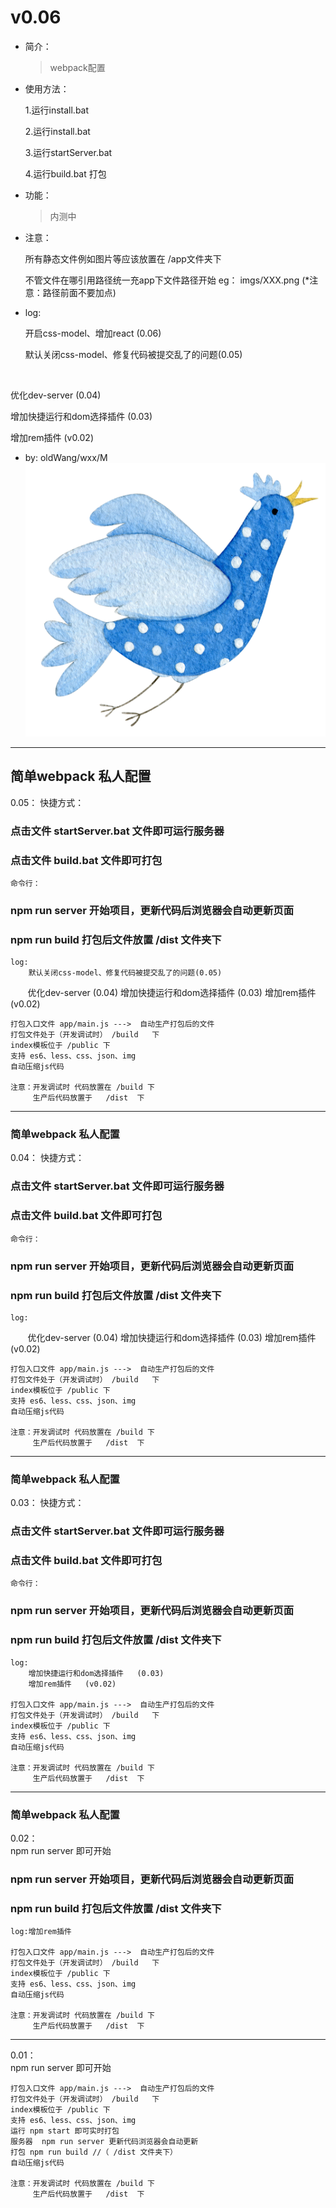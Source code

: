 # v0.06

*   简介：
    > webpack配置
    
*   使用方法：
    <p>  1.运行install.bat </p>
    <p>  2.运行install.bat </p>
    <p>  3.运行startServer.bat</p>
    <p>  4.运行build.bat 打包</p>

*   功能：
    > 内测中

*   注意：
    <p>所有静态文件例如图片等应该放置在 /app文件夹下</p>
    <p>不管文件在哪引用路径统一充app下文件路径开始 eg： imgs/XXX.png (*注意：路径前面不要加点)</p>

*   log:
    <p>开启css-model、增加react (0.06)</p>
    <p>默认关闭css-model、修复代码被提交乱了的问题(0.05)</p>
    <p>优化dev-server (0.04)</p>
    <p>增加快捷运行和dom选择插件   (0.03)</p>
    <p>增加rem插件   (v0.02) </p>

*   by: oldWang/wxx/M
    ![logo](./app/imgs/logo.png)








<hr />

##   简单webpack  私人配置
0.05： 
    快捷方式：
###    点击文件 startServer.bat 文件即可运行服务器
###    点击文件 build.bat  文件即可打包

    命令行：
###    npm run server      开始项目，更新代码后浏览器会自动更新页面
###    npm run build       打包后文件放置 /dist 文件夹下

    log:
        默认关闭css-model、修复代码被提交乱了的问题(0.05)
        优化dev-server (0.04)
        增加快捷运行和dom选择插件   (0.03)
        增加rem插件   (v0.02)

    打包入口文件 app/main.js --->  自动生产打包后的文件
    打包文件处于（开发调试时） /build   下
    index模板位于 /public 下 
    支持 es6、less、css、json、img
    自动压缩js代码

    注意：开发调试时 代码放置在 /build 下
         生产后代码放置于   /dist  下


----------------------------


###  简单webpack  私人配置
0.04： 
    快捷方式：
###    点击文件 startServer.bat 文件即可运行服务器
###    点击文件 build.bat  文件即可打包

    命令行：
###    npm run server      开始项目，更新代码后浏览器会自动更新页面
###    npm run build       打包后文件放置 /dist 文件夹下
<!-- #    npm start           开启实时编译   /build 文件夹下 -->

    log:
        优化dev-server (0.04)
        增加快捷运行和dom选择插件   (0.03)
        增加rem插件   (v0.02)

    打包入口文件 app/main.js --->  自动生产打包后的文件
    打包文件处于（开发调试时） /build   下
    index模板位于 /public 下 
    支持 es6、less、css、json、img
    自动压缩js代码

    注意：开发调试时 代码放置在 /build 下
         生产后代码放置于   /dist  下


----------------------------


###   简单webpack  私人配置
0.03： 
    快捷方式：
###    点击文件 startServer.bat 文件即可运行服务器
###    点击文件 build.bat  文件即可打包

    命令行：
###    npm run server      开始项目，更新代码后浏览器会自动更新页面
###    npm run build       打包后文件放置 /dist 文件夹下
<!-- #    npm start           开启实时编译   /build 文件夹下 -->

    log:
        增加快捷运行和dom选择插件   (0.03)
        增加rem插件   (v0.02)

    打包入口文件 app/main.js --->  自动生产打包后的文件
    打包文件处于（开发调试时） /build   下
    index模板位于 /public 下 
    支持 es6、less、css、json、img
    自动压缩js代码

    注意：开发调试时 代码放置在 /build 下
         生产后代码放置于   /dist  下


----------------------------

###   简单webpack  私人配置

0.02：  
     npm run server  即可开始

###    npm run server      开始项目，更新代码后浏览器会自动更新页面
###    npm run build       打包后文件放置 /dist 文件夹下

    log:增加rem插件

    打包入口文件 app/main.js --->  自动生产打包后的文件
    打包文件处于（开发调试时） /build   下
    index模板位于 /public 下 
    支持 es6、less、css、json、img
    自动压缩js代码

    注意：开发调试时 代码放置在 /build 下
         生产后代码放置于   /dist  下




----------------------------
0.01：  
    npm run server  即可开始

    打包入口文件 app/main.js --->  自动生产打包后的文件
    打包文件处于（开发调试时） /build   下
    index模板位于 /public 下 
    支持 es6、less、css、json、img
    运行 npm start 即可实时打包
    服务器  npm run server 更新代码浏览器会自动更新
    打包 npm run build //（ /dist 文件夹下）
    自动压缩js代码

    注意：开发调试时 代码放置在 /build 下
         生产后代码放置于   /dist  下



